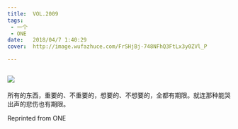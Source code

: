 ```yaml
---
title:	VOL.2009
tags:
 - 一个
 - ONE
date:	2018/04/7 1:40:29
cover:	http://image.wufazhuce.com/FrSHjBj-748NFhQ3FtLx3y0ZVl_P

---
```

![](http://image.wufazhuce.com/FrSHjBj-748NFhQ3FtLx3y0ZVl_P)
---

所有的东西，重要的、不重要的，想要的、不想要的，全都有期限。就连那种能哭出声的悲伤也有期限。
 
Reprinted from ONE
